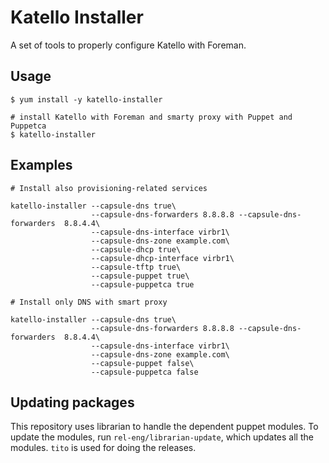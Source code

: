 Katello Installer
=======================

A set of tools to properly configure Katello with Foreman.

Usage
-----

```
$ yum install -y katello-installer

# install Katello with Foreman and smarty proxy with Puppet and Puppetca
$ katello-installer
```

Examples
--------

```
# Install also provisioning-related services

katello-installer --capsule-dns true\
                  --capsule-dns-forwarders 8.8.8.8 --capsule-dns-forwarders  8.8.4.4\
                  --capsule-dns-interface virbr1\
                  --capsule-dns-zone example.com\
                  --capsule-dhcp true\
                  --capsule-dhcp-interface virbr1\
                  --capsule-tftp true\
                  --capsule-puppet true\
                  --capsule-puppetca true

# Install only DNS with smart proxy

katello-installer --capsule-dns true\
                  --capsule-dns-forwarders 8.8.8.8 --capsule-dns-forwarders  8.8.4.4\
                  --capsule-dns-interface virbr1\
                  --capsule-dns-zone example.com\
                  --capsule-puppet false\
                  --capsule-puppetca false
```

Updating packages
-----------------

This repository uses librarian to handle the dependent puppet modules.
To update the modules, run `rel-eng/librarian-update`, which updates
all the modules. `tito` is used for doing the releases.
